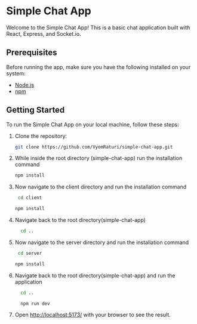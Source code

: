 # Simple Chat App

Welcome to the Simple Chat App! This is a basic chat application built with React, Express, and Socket.io.

## Prerequisites

Before running the app, make sure you have the following installed on your system:

-   [Node.js](https://nodejs.org)
-   [npm](https://www.npmjs.com/)

## Getting Started

To run the Simple Chat App on your local machine, follow these steps:

1. Clone the repository:

    ```bash
    git clone https://github.com/VyomRaturi/simple-chat-app.git

    ```

2. While inside the root directory (simple-chat-app) run the installation command

    ```bash
    npm install
    ```

3. Now navigate to the client directory and run the installation command

    ```bash
     cd client
    ```

    ```bash
    npm install
    ```

4. Navigate back to the root directory(simple-chat-app)

    ```bash
      cd ..
    ```

5. Now navigate to the server directory and run the installation command

    ```bash
     cd server
    ```

    ```bash
    npm install
    ```

6. Navigate back to the root directory(simple-chat-app) and run the application

    ```bash
      cd ..
    ```

    ```bash
      npm run dev
    ```

7. Open [http://localhost:5173/](http://localhost:5173/) with your browser to see the result.
